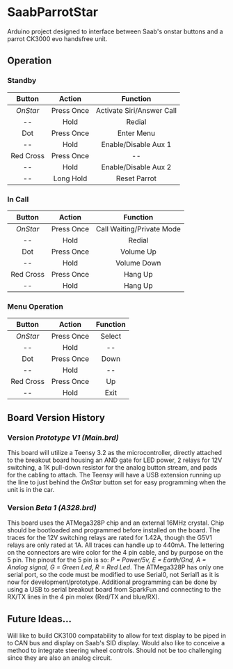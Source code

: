 # SaabParrotStar
Arduino project designed to interface between Saab's onstar buttons and a parrot CK3000 evo handsfree unit.

## Operation
### Standby
|Button     |Action    |Function                 |
|:---------:|:--------:|:-----------------------:|
|*OnStar*   |Press Once|Activate Siri/Answer Call|
|--         |Hold      |Redial                   |
|Dot        |Press Once|Enter Menu               |
|--         |Hold      |Enable/Disable Aux 1     |
|Red Cross  |Press Once|--                       |
|--         |Hold      |Enable/Disable Aux 2     |
|--         |Long Hold |Reset Parrot             |

### In Call
|Button     |Action    |Function                 |
|:---------:|:--------:|:-----------------------:|
|*OnStar*   |Press Once|Call Waiting/Private Mode|
|--         |Hold      |Redial                   |
|Dot        |Press Once|Volume Up                |
|--         |Hold      |Volume Down              |
|Red Cross  |Press Once|Hang Up                  |
|--         |Hold      |Hang Up                  |

### Menu Operation
|Button     |Action    |Function                 |
|:---------:|:--------:|:-----------------------:|
|*OnStar*   |Press Once|Select                   |
|--         |Hold      |--                       |
|Dot        |Press Once|Down                     |
|--         |Hold      |--                       |
|Red Cross  |Press Once|Up                       |
|--         |Hold      |Exit                     |

## Board Version History
### Version *Prototype V1 (Main.brd)*
This board will utilize a Teensy 3.2 as the microcontroller, directly attached to the breakout board housing an AND gate for LED power, 2 relays for 12V switching, a 1K pull-down resistor for the analog button stream, and pads for the cabling to attach. The Teensy will have a USB extension running up the line to just behind the *OnStar* button set for easy programming when the unit is in the car.

### Version *Beta 1 (A328.brd)*
This board uses the ATMega328P chip and an external 16MHz crystal. Chip should be bootloaded and programmed before installed on the board. The traces for the 12V switching relays are rated for 1.42A, though the G5V1 relays are only rated at 1A. All traces can handle up to 440mA. The lettering on the connectors are wire color for the 4 pin cable, and by purpose on the 5 pin. The pinout for the 5 pin is so: *P = Power/5v, E = Earth/Gnd, A = Analog signal, G = Green Led, R = Red Led*. The ATMega328P has only one serial port, so the code must be modified to use Serial0, not Serial1 as it is now for development/prototype. Additional programming can be done by using a USB to serial breakout board from SparkFun and connecting to the RX/TX lines in the 4 pin molex (Red/TX and blue/RX).

## Future Ideas...
Will like to build CK3100 compatability to allow for text display to be piped in to CAN bus and display on Saab's SID display. Would also like to conceive a method to integrate steering wheel controls. Should not be too challenging since they are also an analog circuit.
